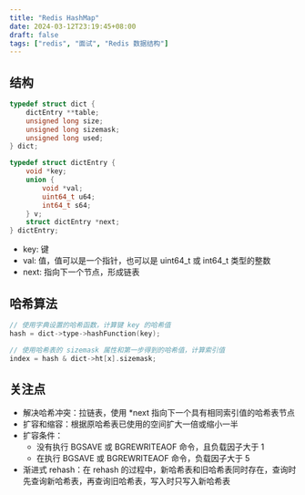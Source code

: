 ```yaml
---
title: "Redis HashMap"
date: 2024-03-12T23:19:45+08:00
draft: false
tags: ["redis", "面试", "Redis 数据结构"]
---
```

## 结构
```c
typedef struct dict {
    dictEntry **table;
    unsigned long size;
    unsigned long sizemask;
    unsigned long used;
} dict;

typedef struct dictEntry {
    void *key;
    union {
        void *val;
        uint64_t u64;
        int64_t s64;
    } v;
    struct dictEntry *next;
} dictEntry;
```
- key: 键
- val: 值，值可以是一个指针，也可以是 uint64_t 或 int64_t 类型的整数
- next: 指向下一个节点，形成链表

## 哈希算法
```c
// 使用字典设置的哈希函数，计算键 key 的哈希值
hash = dict->type->hashFunction(key);

// 使用哈希表的 sizemask 属性和第一步得到的哈希值，计算索引值
index = hash & dict->ht[x].sizemask;
```

## 关注点
- 解决哈希冲突：拉链表，使用 *next 指向下一个具有相同索引值的哈希表节点
- 扩容和缩容：根据原哈希表已使用的空间扩大一倍或缩小一半
- 扩容条件：
    - 没有执行 BGSAVE 或 BGREWRITEAOF 命令，且负载因子大于 1
    - 在执行 BGSAVE 或 BGREWRITEAOF 命令，负载因子大于 5
- 渐进式 rehash：在 rehash 的过程中，新哈希表和旧哈希表同时存在，查询时先查询新哈希表，再查询旧哈希表，写入时只写入新哈希表
